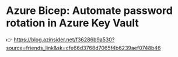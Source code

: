 # Azure Bicep: Automate password rotation in Azure Key Vault

👉 https://blog.azinsider.net/f36286b9a530?source=friends_link&sk=cfe66d3768d7065f4b6239aef0748b46
